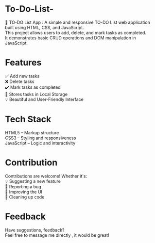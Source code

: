 # To-Do-List-
📝 TO-DO List App :
A simple and responsive TO-DO List web application built using HTML, CSS, and JavaScript.<br> This project allows users to add, delete, and mark tasks as completed.<br> It demonstrates basic CRUD operations and DOM manipulation in JavaScript.<br>

# Features<br>
✅ Add new tasks<br>
❌ Delete tasks<br>
✔️ Mark tasks as completed<br>
💾 Stores tasks in Local Storage<br>
💡 Beautiful and User-Friendly Interface<br>

# Tech Stack<br>
HTML5 – Markup structure<br>
CSS3 – Styling and responsiveness<br>
JavaScript – Logic and interactivity<br>

# Contribution<br>
Contributions are welcome! Whether it's:<br>
💡 Suggesting a new feature<br>
🐞 Reporting a bug<br>
🎨 Improving the UI<br>
🧹 Cleaning up code<br>

# Feedback<br>
Have suggestions, feedback?<br>
Feel free to message me directly , it would be great!<br>
